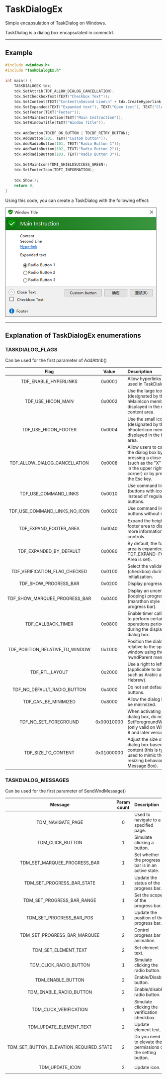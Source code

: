 # TaskDialogEx
Simple encapsulation of TaskDialog on Windows.

TaskDialog is a dialog box encapsulated in commctrl.

- - -
## Example

```cpp
#include <windows.h>
#include "TaskDialogEx.h"

int main() {
    TASKDIALOGEX tdx;
    tdx.SetAttrib(TDF_ALLOW_DIALOG_CANCELLATION);
    tdx.SetCheckboxText(TEXT("Checkbox Text"));
    tdx.SetContent(TEXT("Content\nSecond Line\n" + tdx.CreateHyperlink(TEXT("ID"), TEXT("Hyperlink"), TEXT("CALC.EXE"))));
    tdx.SetExpanded(TEXT("Expanded text"), TEXT("Open text"), TEXT("Close Text"));
    tdx.SetFooter(TEXT("Footer"));
    tdx.SetMainInstruction(TEXT("Main Instruction"));
    tdx.SetWindowTitle(TEXT("Window Title"));

    tdx.AddButton(TDCBF_OK_BUTTON | TDCBF_RETRY_BUTTON);
    tdx.AddButton(201, TEXT("Custom button"));
    tdx.AddRadioButton(101, TEXT("Radio Button 1"));
    tdx.AddRadioButton(102, TEXT("Radio Button 2"));
    tdx.AddRadioButton(103, TEXT("Radio Button 3"));

    tdx.SetMainIcon(TDMI_SHIELDSUCCESS_GREEN);
    tdx.SetFooterIcon(TDFI_INFORMATION);

    tdx.Show();
    return 0;
}
```

Using this code, you can create a TaskDialog with the following effect:

![TaskDialogEx_png](https://github.com/xmc0211/TaskDialogEx/blob/main/Assets/TaskDialogEx.png?raw=true)

- - -
## Explanation of TaskDialogEx enumerations

### TASKDIALOG_FLAGS

Can be used for the first parameter of AddAttrib()

| Flag | Value | Description |
| :-----: | :-----: | :----- |
| TDF_ENABLE_HYPERLINKS | 0x0001 | Allow hyperlinks to be used in TaskDialog.|
| TDF_USE_HICON_MAIN | 0x0002 | Use the large icon (designated by the hMainIcon member) displayed in the main content area.|
| TDF_USE_HICON_FOOTER | 0x0004 | Use the small icon (designated by the hFooterIcon member) displayed in the footer area.|
| TDF_ALLOW_DIALOG_CANCELLATION | 0x0008 | Allow users to cancel the dialog box by pressing a close button (such as the "X" button in the upper right corner) or by pressing the Esc key.|
| TDF_USE_COMMAND_LINKS | 0x0010 | Use command links (buttons with icons) instead of regular buttons.|
| TDF_USE_COMMAND_LINKS_NO_ICON | 0x0020 | Use command link buttons without icons.|
| TDF_EXPAND_FOOTER_AREA | 0x0040 | Expand the height of the footer area to display more information or controls.|
| TDF_EXPANDED_BY_DEFAULT | 0x0080 | By default, the footer area is expanded (if TDF_EXPAND-FOOTER Area is set).|
| TDF_VERIFICATION_FLAG_CHECKED | 0x0100 | Select the validation flag (checkbox) during initialization.|
| TDF_SHOW_PROGRESS_BAR | 0x0200 | Display progress bar.|
| TDF_SHOW_MARQUEE_PROGRESS_BAR | 0x0400 | Display an uncertain (looping) progress bar (marathon style progress bar).|
| TDF_CALLBACK_TIMER | 0x0800 | Enable timer callbacks to perform certain operations periodically during the display of the dialog box.|
| TDF_POSITION_RELATIVE_TO_WINDOW | 0x1000 | Position the dialog box relative to the specified window using the hwndParent member.|
| TDF_RTL_LAYOUT | 0x2000 | Use a right to left layout (applicable to languages such as Arabic and Hebrew).|
| TDF_NO_DEFAULT_RADIO_BUTTON | 0x4000 | Do not set default radio buttons.|
| TDF_CAN_BE_MINIMIZED | 0x8000 | Allow the dialog box to be minimized.|
| TDF_NO_SET_FOREGROUND | 0x00010000 | When activating the dialog box, do not call SetForegroundWindow() (only valid on Windows 8 and later versions).|
| TDF_SIZE_TO_CONTENT | 0x01000000 | Adjust the size of the dialog box based on its content (this is typically used to mimic the resizing behavior of a Message Box).|

### TASKDIALOG_MESSAGES

Can be used for the first parameter of SendWndMessage()

| Message | Param count | Description | wParam | lParam |
| :-----: | :-----: | :----- | :----- | :----- |
| TDM_NAVIGATE_PAGE | 0 | Used to navigate to a specified page.| | |
| TDM_CLICK_BUTTON | 1 | Simulate clicking a button.| Button ID | |
| TDM_SET_MARQUEE_PROGRESS_BAR | 1 | Set whether the progress bar is in an active state. | 0 indicates inactive, non-zero indicates active | |
| TDM_SET_PROGRESS_BAR_STATE | 1 | Update the status of the progress bar.| New state | |
| TDM_SET_PROGRESS_BAR_RANGE | 1 | Set the scope of the progress bar.| | MAKELPARAM(nMinRange, nMaxRange) |
| TDM_SET_PROGRESS_BAR_POS | 1 | Update the position of the progress bar.| New Location | |
| TDM_SET_PROGRESS_BAR_MARQUEE | 2 | Control progress bar animation.| Stop at 0, start at non-zero | animation speed |
| TDM_SET_ELEMENT_TEXT | 2 | Set element text.| element(TDE_*) | new text |
| TDM_CLICK_RADIO_BUTTON | 1 | Simulate clicking the radio button.| Radio button ID | |
| TDM_ENABLE_BUTTON | 2 | Enable/Disable button.| Button ID | Disabled for 0, enabled for non-zero |
| TDM_ENABLE_RADIO_BUTTON | 2 | Enable/disable radio button.| Button ID | Disabled for 0, enabled for non-zero |
| TDM_CLICK_VERIFICATION | 1 | Simulate clicking the verification checkbox.| 0 not selected, 1 selected | |
| TDM_UPDATE_ELEMENT_TEXT | 2 | Update element text.| element(TDE_*) | new text |
| TDM_SET_BUTTON_ELEVATION_REQUIRED_STATE | 2 | Do you need to elevate the permissions of the setting button.| Button ID | Not required for 0, required for non-zero |
| TDM_UPDATE_ICON | 2 | Update icon.| icon element(TDIE_ICON_*) | New icon handle or path |
